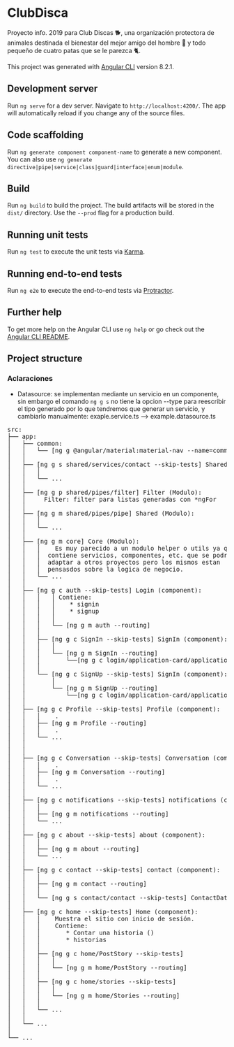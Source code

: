 # ClubDisca
Proyecto info. 2019 para Club Discas 🐕, una organización protectora de animales destinada el bienestar del mejor amigo del hombre 🐶 y todo pequeño de cuatro patas que se le parezca 🐈.

This project was generated with [Angular CLI](https://github.com/angular/angular-cli) version 8.2.1.

## Development server

Run `ng serve` for a dev server. Navigate to `http://localhost:4200/`. The app will automatically reload if you change any of the source files.

## Code scaffolding

Run `ng generate component component-name` to generate a new component. You can also use `ng generate directive|pipe|service|class|guard|interface|enum|module`.

## Build

Run `ng build` to build the project. The build artifacts will be stored in the `dist/` directory. Use the `--prod` flag for a production build.

## Running unit tests

Run `ng test` to execute the unit tests via [Karma](https://karma-runner.github.io).

## Running end-to-end tests

Run `ng e2e` to execute the end-to-end tests via [Protractor](http://www.protractortest.org/).

## Further help

To get more help on the Angular CLI use `ng help` or go check out the [Angular CLI README](https://github.com/angular/angular-cli/blob/master/README.md).

## Project structure

### Aclaraciones
- Datasource: se implementan mediante un servicio en un componente, sin embargo el comando `ng g s` no tiene la opcion --type para reescribir el tipo generado por lo que tendremos que generar un servicio, y cambiarlo manualmente:
  exaple.service.ts --> example.datasource.ts

<pre>
src:
├── app:
│   ├── common:
│   │   └── [ng g @angular/material:material-nav --name=common/menu --skip-tests] Menú de navegación (component):
│   │   
│   ├── [ng g s shared/services/contact --skip-tests] Shared (Modulo):
│   │   │  
│   │   └── ...
│   │   
│   ├── [ng g p shared/pipes/filter] Filter (Modulo):
│   │     Filter: filter para listas generadas con *ngFor
│   │
│   ├── [ng g m shared/pipes/pipe] Shared (Modulo):
│   │   │  
│   │   └── ...
│   │   
│   ├── [ng g m core] Core (Modulo):
│   │   │    Es muy parecido a un modulo helper o utils ya que
│   │   │  contiene servicios, componentes, etc. que se podrian
│   │   │  adaptar a otros proyectos pero los mismos estan
│   │   │  pensasdos sobre la logica de negocio.
│   │   └── ...
│   │   
│   ├── [ng g c auth --skip-tests] Login (component):
│   │   │   │ Contiene:
│   │   │   │    * signin
│   │   │   │    * signup
│   │   │   │
│   │   │   └── [ng g m auth --routing]
│   │   │
│   │   ├── [ng g c SignIn --skip-tests] SignIn (component):
│   │   │   │
│   │   │   └── [ng g m SignIn --routing]
│   │   │       └──[ng g c login/application-card/application]
│   │   │
│   │   └── [ng g c SignUp --skip-tests] SignIn (component):
│   │       │
│   │       └── [ng g m SignUp --routing]
│   │           └──[ng g c login/application-card/application]
│   │   
│   ├── [ng g c Profile --skip-tests] Profile (component):
│   │   │    .
│   │   ├── [ng g m Profile --routing]
│   │   │    .
│   │   └── ...
│   │
│   │   
│   ├── [ng g c Conversation --skip-tests] Conversation (component)
│   │   │    .
│   │   ├── [ng g m Conversation --routing]
│   │   │    .
│   │   └── ...
│   │
│   ├── [ng g c notifications --skip-tests] notifications (component):
│   │   │
│   │   ├── [ng g m notifications --routing]
│   │   └── ...
│   │
│   ├── [ng g c about --skip-tests] about (component):
│   │   │
│   │   ├── [ng g m about --routing]
│   │   └── ...
│   │
│   ├── [ng g c contact --skip-tests] contact (component):
│   │   │
│   │   ├── [ng g m contact --routing]
│   │   │
│   │   └── [ng g s contact/contact --skip-tests] ContactDataSource (datasource)
│   │
│   ├── [ng g c home --skip-tests] Home (component):
│   │   │    Muestra el sitio con inicio de sesión.
│   │   │    Contiene:
│   │   │       * Contar una historia ()
│   │   │       * historias
│   │   │   
│   │   ├── [ng g c home/PostStory --skip-tests]
│   │   │   │
│   │   │   └── [ng g m home/PostStory --routing]
│   │   │   
│   │   ├── [ng g c home/stories --skip-tests]
│   │   │   │
│   │   │   └── [ng g m home/Stories --routing]
│   │   │   
│   │   └── ...
│   │   
│   └── ...
│   
└── ...
<pre>
